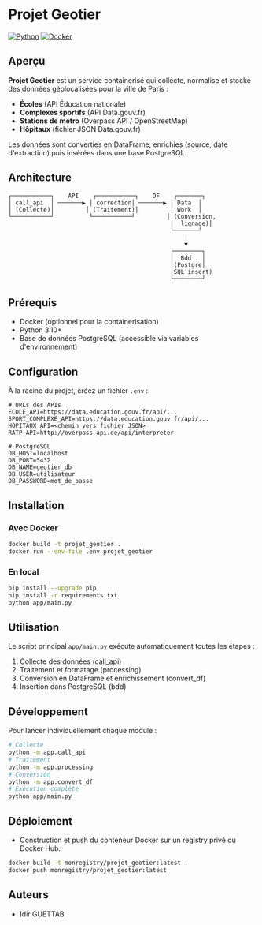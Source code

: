 # Projet Geotier

[![Python](https://img.shields.io/badge/python-3.10-blue)](#)
[![Docker](https://img.shields.io/badge/docker-ready-blue?logo=docker)](#)

## Aperçu

**Projet Geotier** est un service containerisé qui collecte, normalise et stocke des données géolocalisées pour la ville de Paris :
- **Écoles** (API Éducation nationale)
- **Complexes sportifs** (API Data.gouv.fr)
- **Stations de métro** (Overpass API / OpenStreetMap)
- **Hôpitaux** (fichier JSON Data.gouv.fr)

Les données sont converties en DataFrame, enrichies (source, date d'extraction) puis insérées dans une base PostgreSQL.

## Architecture

```plaintext
┌───────────┐    API    ┌───────────┐    DF    ┌───────┐
│ call_api  │ ───────▶ │ correction│ ───────▶ │ Data  │
│ (Collecte)│         │ (Traitement)│         │ Work  │
└───────────┘          └───────────┘         │ (Conversion,
                                              │  lignage)│
                                              └───────┘
                                                  │
                                                  ▼
                                              ┌────────┐
                                              │  Bdd   │
                                              │(Postgre│
                                              │SQL insert)
                                              └────────┘
```

## Prérequis

- Docker (optionnel pour la containerisation)
- Python 3.10+
- Base de données PostgreSQL (accessible via variables d'environnement)

## Configuration

À la racine du projet, créez un fichier `.env` :

```dotenv
# URLs des APIs
ECOLE_API=https://data.education.gouv.fr/api/...
SPORT_COMPLEXE_API=https://data.education.gouv.fr/api/...
HOPITAUX_API=<chemin_vers_fichier_JSON>
RATP_API=http://overpass-api.de/api/interpreter

# PostgreSQL
DB_HOST=localhost
DB_PORT=5432
DB_NAME=geotier_db
DB_USER=utilisateur
DB_PASSWORD=mot_de_passe
```

## Installation

### Avec Docker

```bash
docker build -t projet_geotier .
docker run --env-file .env projet_geotier
```

### En local

```bash
pip install --upgrade pip
pip install -r requirements.txt
python app/main.py
```

## Utilisation

Le script principal `app/main.py` exécute automatiquement toutes les étapes :
1. Collecte des données (call_api)
2. Traitement et formatage (processing)
3. Conversion en DataFrame et enrichissement (convert_df)
4. Insertion dans PostgreSQL (bdd)

## Développement

Pour lancer individuellement chaque module :

```bash
# Collecte
python -m app.call_api
# Traitement
python -m app.processing
# Conversion
python -m app.convert_df
# Exécution complète
python app/main.py
```

## Déploiement

- Construction et push du conteneur Docker sur un registry privé ou Docker Hub.

```bash
docker build -t monregistry/projet_geotier:latest .
docker push monregistry/projet_geotier:latest
```

## Auteurs

- Idir GUETTAB




